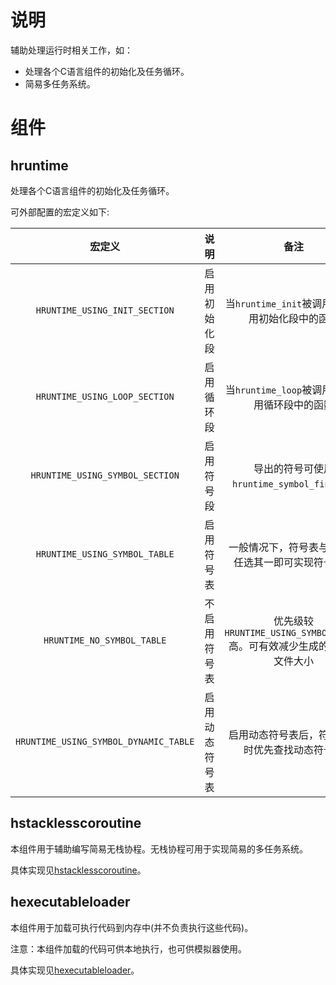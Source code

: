 # 说明

辅助处理运行时相关工作，如：

- 处理各个C语言组件的初始化及任务循环。
- 简易多任务系统。

#  组件

## hruntime

处理各个C语言组件的初始化及任务循环。


可外部配置的宏定义如下:

|                宏定义                 |      说明      |                             备注                             |
| :-----------------------------------: | :------------: | :----------------------------------------------------------: |
|     `HRUNTIME_USING_INIT_SECTION`     |  启用初始化段  |       当`hruntime_init`被调用时将调用初始化段中的函数        |
|     `HRUNTIME_USING_LOOP_SECTION`     |   启用循环段   |        当`hruntime_loop`被调用时将调用循环段中的函数         |
|    `HRUNTIME_USING_SYMBOL_SECTION`    |   启用符号段   |          导出的符号可使用`hruntime_symbol_find`查找          |
|     `HRUNTIME_USING_SYMBOL_TABLE`     |   启用符号表   |      一般情况下，符号表与符号段任选其一即可实现符号查找      |
|      `HRUNTIME_NO_SYMBOL_TABLE`       |  不启用符号表  | 优先级较`HRUNTIME_USING_SYMBOL_TABLE`高。可有效减少生成的可执行文件大小 |
| `HRUNTIME_USING_SYMBOL_DYNAMIC_TABLE` | 启用动态符号表 |        启用动态符号表后，符号查找时优先查找动态符号表        |

## hstacklesscoroutine

本组件用于辅助编写简易无栈协程。无栈协程可用于实现简易的多任务系统。

具体实现见[hstacklesscoroutine](hstacklesscoroutine)。

## hexecutableloader

本组件用于加载可执行代码到内存中(并不负责执行这些代码)。

 注意：本组件加载的代码可供本地执行，也可供模拟器使用。

具体实现见[hexecutableloader](hexecutableloader)。

